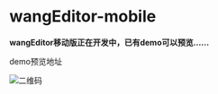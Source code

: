 # wangEditor-mobile

**wangEditor移动版正在开发中，已有demo可以预览……**

demo预览地址

![二维码](http://images2015.cnblogs.com/blog/138012/201511/138012-20151123204103952-2028180164.png)
